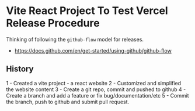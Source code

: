 # Vite React Project To Test Vercel Release Procedure

Thinking of following the `github-flow` model for releases.

- https://docs.github.com/en/get-started/using-github/github-flow

## History

1 - Created a vite project - a react website
2 - Customized and simplified the website content
3 - Create a git repo, commit and pushed to github
4 - Create a branch and add a feature or fix bug/documentation/etc
5 - Commit the branch, push to github and submit pull request.
